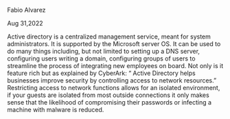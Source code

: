 Fabio Alvarez

Aug 31,2022

Active directory is a centralized management service, meant for system administrators. It is supported by the Microsoft server OS. 
It can be used to do many things including, but not limited to setting up a DNS server, configuring users writing a domain, configuring groups of users to streamline the process of integrating new employees on board.
Not only is it feature rich but as explained by CyberArk: “ Active Directory helps businesses improve security by controlling access to network resources.” Restricting access to network functions allows for an isolated environment, if your guests are isolated from most outside connections it only makes sense that the likelihood of compromising their passwords or infecting a machine with malware is reduced.
